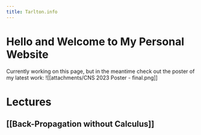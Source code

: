 ```yaml
---
title: Tarlton.info
---
```


# Hello and Welcome to My Personal Website

Currently working on this page, but in the meantime check out the poster of my latest work:
![[attachments/CNS 2023 Poster - final.png]]

# Lectures
## [[Back-Propagation without Calculus]]